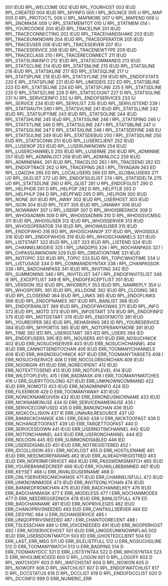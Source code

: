 001	IEUD	RPL_WELCOME
002	IEUD	RPL_YOURHOST
003	IEUD	RPL_CREATED
004	IEUD	RPL_MYINFO
005	I	RPL_BOUNCE
005	U	RPL_MAP
005	D	RPL_PROTOCTL
006	U	RPL_MAPMORE
007	U	RPL_MAPEND
008	U	RPL_SNOMASK
009	U	RPL_STATMEMTOT
010	U	RPL_STATMEM
014	i	RPL_YOURCOOKIE
200	IEUD	RPL_TRACELINK
201	IEUD	RPL_TRACECONNECTING
202	IEUD	RPL_TRACEHANDSHAKE
203	IEUD	RPL_TRACEUNKNOWN
204	IEUD	RPL_TRACEOPERATOR
205	IEUD	RPL_TRACEUSER
206	IEUD	RPL_TRACESERVER
207	IEU	RPL_TRACESERVICE
208	IEUD	RPL_TRACENEWTYPE
209	IEUD	RPL_TRACECLASS
210	I	RPL_TRACERECONNECT
211	IEUD	RPL_STATSLINKINFO
212	IEUD	RPL_STATSCOMMANDS
213	IEUD	RPL_STATSCLINE
214	IEUD	RPL_STATSNLINE
215	IEUD	RPL_STATSILINE
216	IEUD	RPL_STATSKLINE
217	IED	RPL_STATSQLINE
217	U	RPL_STATSPLINE
218	IEUD	RPL_STATSYLINE
219	IEUD	RPL_ENDOFSTATS
220	E	RPL_STATSPLINE
221	IEUD	RPL_UMODEIS
222	ED	RPL_STATSBLINE
223	ED	RPL_STATSELINE
224	ED	RPL_STATSFLINE
225	E	RPL_STATSDLINE
225	D	RPL_STATSZLINE
226	D	RPL_STATSCOUNT
227	D	RPL_STATSGLINE
231	IU	RPL_SERVICEINFO
232	IU	RPL_ENDOFSERVICES
233	IU	RPL_SERVICE
234	IEUD	RPL_SERVLIST
235	IEUD	RPL_SERVLISTEND
239	I	RPL_STATSIAUTH
240	I	RPL_STATSVLINE
241	IEUD	RPL_STATSLLINE
242	IEUD	RPL_STATSUPTIME
243	IEUD	RPL_STATSOLINE
244	IEUD	RPL_STATSHLINE
245	IEuD	RPL_STATSSLINE
246	I	RPL_STATSPING
246	U	RPL_STATSTLINE
246	D	RPL_STATSULINE
247	I	RPL_STATSBLINE
247	U	RPL_STATSGLINE
247	E	RPL_STATSXLINE
248	I	RPL_STATSDEFINE
248	EU	RPL_STATSULINE
249	IEUD	RPL_STATSDEBUG
250	I	RPL_STATSDLINE
250	EUD	RPL_STATSCONN
251	IEUD	RPL_LUSERCLIENT
252	IEUD	RPL_LUSEROP
253	IEUD	RPL_LUSERUNKNOWN
254	IEUD	RPL_LUSERCHANNELS
255	IEUD	RPL_LUSERME
256	IEUD	RPL_ADMINME
257	IEUD	RPL_ADMINLOC1
258	IEUD	RPL_ADMINLOC2
259	IEUD	RPL_ADMINEMAIL
261	IEUD	RPL_TRACELOG
262	I	RPL_TRACEEND
262	ED	RPL_ENDOFTRACE
262	U	RPL_TRACEPING
263	I	RPL_TRYAGAIN
263	ED	RPL_LOAD2HI
265	ED	RPL_LOCALUSERS
266	ED	RPL_GLOBALUSERS
271	UD	RPL_SILELIST
272	UD	RPL_ENDOFSILELIST
274	i	RPL_STATSDELTA
275	UD	RPL_STATSDLINE
280	U	RPL_GLIST
281	U	RPL_ENDOFGLIST
290	D	RPL_HELPHDR
291	D	RPL_HELPOP
292	D	RPL_HELPTLR
293	D	RPL_HELPHLP
294	D	RPL_HELPFWD
295	D	RPL_HELPIGN
300	IEUD	RPL_NONE
301	IEUD	RPL_AWAY
302	IEUD	RPL_USERHOST
303	IEUD	RPL_ISON
304	IEUD	RPL_TEXT
305	IEUD	RPL_UNAWAY
306	IEUD	RPL_NOWAWAY
307	U	RPL_USERIP
307	D	RPL_WHOISREGNICK
308	D	RPL_WHOISADMIN
309	D	RPL_WHOISSADMIN
310	D	RPL_WHOISSVCMSG
311	IEUD	RPL_WHOISUSER
312	IEUD	RPL_WHOISSERVER
313	IEUD	RPL_WHOISOPERATOR
314	IEUD	RPL_WHOWASUSER
315	IEUD	RPL_ENDOFWHO
316	IED	RPL_WHOISCHANOP
317	IEUD	RPL_WHOISIDLE
318	IEUD	RPL_ENDOFWHOIS
319	IEUD	RPL_WHOISCHANNELS
321	IEUD	RPL_LISTSTART
322	IEUD	RPL_LIST
323	IEUD	RPL_LISTEND
324	IEUD	RPL_CHANNELMODEIS
325	I	RPL_UNIQOPIS
326	i	RPL_NOCHANPASS
327	i	RPL_CHPASSUNKNOWN
329	EUD	RPL_CREATIONTIME
331	IEUD	RPL_NOTOPIC
332	IEUD	RPL_TOPIC
333	EUD	RPL_TOPICWHOTIME
334	U	RPL_LISTUSAGE
334	D	RPL_COMMANDSYNTAX
338	i	RPL_CHANPASSOK
339	i	RPL_BADCHANPASS
341	IEUD	RPL_INVITING
342	IED	RPL_SUMMONING
346	I	RPL_INVITELIST
347	I	RPL_ENDOFINVITELIST
348	IE	RPL_EXCEPTLIST
349	IE	RPL_ENDOFEXCEPTLIST
351	IEUD	RPL_VERSION
352	IEUD	RPL_WHOREPLY
353	IEUD	RPL_NAMREPLY
354	U	RPL_WHOSPCRPL
361	IEUD	RPL_KILLDONE
362	IEUD	RPL_CLOSING
363	IEUD	RPL_CLOSEEND
364	IEUD	RPL_LINKS
365	IEUD	RPL_ENDOFLINKS
366	IEUD	RPL_ENDOFNAMES
367	IEUD	RPL_BANLIST
368	IEUD	RPL_ENDOFBANLIST
369	IEUD	RPL_ENDOFWHOWAS
371	IEUD	RPL_INFO
372	IEUD	RPL_MOTD
373	IEUD	RPL_INFOSTART
374	IEUD	RPL_ENDOFINFO
375	IEUD	RPL_MOTDSTART
376	IEUD	RPL_ENDOFMOTD
381	IEUD	RPL_YOUREOPER
382	IEUD	RPL_REHASHING
383	ID	RPL_YOURESERVICE
384	IEUD	RPL_MYPORTIS
385	IEUD	RPL_NOTOPERANYMORE
391	IEUD	RPL_TIME
392	IED	RPL_USERSSTART
393	IED	RPL_USERS
394	IED	RPL_ENDOFUSERS
395	IED	RPL_NOUSERS
401	IEUD	ERR_NOSUCHNICK
402	IEUD	ERR_NOSUCHSERVER
403	IEUD	ERR_NOSUCHCHANNEL
404	IEUD	ERR_CANNOTSENDTOCHAN
405	IEUD	ERR_TOOMANYCHANNELS
406	IEUD	ERR_WASNOSUCHNICK
407	IEUD	ERR_TOOMANYTARGETS
408	I	ERR_NOSUCHSERVICE
408	D	ERR_NOCOLORSONCHAN
409	IEUD	ERR_NOORIGIN
411	IEUD	ERR_NORECIPIENT
412	IEUD	ERR_NOTEXTTOSEND
413	IEUD	ERR_NOTOPLEVEL
414	IEUD	ERR_WILDTOPLEVEL
415	I	ERR_BADMASK
416	I	ERR_TOOMANYMATCHES
416	U	ERR_QUERYTOOLONG
421	IEUD	ERR_UNKNOWNCOMMAND
422	IEUD	ERR_NOMOTD
423	IEUD	ERR_NOADMININFO
424	IED	ERR_FILEERROR
429	D	ERR_TOOMANYAWAY
431	IEUD	ERR_NONICKNAMEGIVEN
432	IEUD	ERR_ERRONEUSNICKNAME
433	IEUD	ERR_NICKNAMEINUSE
434	ID	ERR_SERVICENAMEINUSE
435	I	ERR_SERVICECONFUSED
435	D	ERR_BANONCHAN
436	IEUD	ERR_NICKCOLLISION
437	IE	ERR_UNAVAILRESOURCE
437	UD	ERR_BANNICKCHANGE
438	I	ERR_DEAD
438	U	ERR_NICKTOOFAST
438	D	ERR_NCHANGETOOFAST
439	UD	ERR_TARGETTOOFAST
440	D	ERR_SERVICESDOWN
441	IEUD	ERR_USERNOTINCHANNEL
442	IEUD	ERR_NOTONCHANNEL
443	IEUD	ERR_USERONCHANNEL
444	IED	ERR_NOLOGIN
445	IED	ERR_SUMMONDISABLED
446	IED	ERR_USERSDISABLED
451	IEUD	ERR_NOTREGISTERED
452	i	ERR_IDCOLLISION
453	i	ERR_NICKLOST
455	D	ERR_HOSTILENAME
461	IEUD	ERR_NEEDMOREPARAMS
462	IEUD	ERR_ALREADYREGISTRED
463	IEUD	ERR_NOPERMFORHOST
464	IEUD	ERR_PASSWDMISMATCH
465	IEUD	ERR_YOUREBANNEDCREEP
466	IEUD	ERR_YOUWILLBEBANNED
467	IEUD	ERR_KEYSET
468	U	ERR_INVALIDUSERNAME
468	D	ERR_ONLYSERVERSCANCHANGE
471	IEUD	ERR_CHANNELISFULL
472	IEUD	ERR_UNKNOWNMODE
473	IEUD	ERR_INVITEONLYCHAN
474	IEUD	ERR_BANNEDFROMCHAN
475	IEUD	ERR_BADCHANNELKEY
476	IEUD	ERR_BADCHANMASK
477	E	ERR_MODELESS
477	I	ERR_NOCHANMODES
477	D	ERR_NEEDREGGEDNICK
478	IEUD	ERR_BANLISTFULL
479	ED	ERR_BADCHANNAME
481	IEUD	ERR_NOPRIVILEGES
482	IEUD	ERR_CHANOPRIVSNEEDED
483	EUD	ERR_CANTKILLSERVER
484	ED	ERR_DESYNC
484	U	ERR_ISCHANSERVICE
485	I	ERR_UNIQOPPRIVSNEEDED
487	i	ERR_CHANTOORECENT
488	i	ERR_TSLESSCHAN
489	U	ERR_VOICENEEDED
491	IEUD	ERR_NOOPERHOST
492	I	ERR_NOSERVICEHOST
501	IEUD	ERR_UMODEUNKNOWNFLAG
502	IEUD	ERR_USERSDONTMATCH
503	ED	ERR_GHOSTEDCLIENT
504	ED	ERR_LAST_ERR_MSG
511	UD	ERR_SILELISTFULL
512	U	ERR_NOSUCHGLINE
512	D	ERR_TOOMANYWATCH
513	U	ERR_BADPING
514	D	ERR_TOOMANYDCC
521	D	ERR_LISTSYNTAX
522	D	ERR_WHOSYNTAX
523	D	ERR_WHOLIMEXCEED
600	D	RPL_LOGON
601	D	RPL_LOGOFF
602	D	RPL_WATCHOFF
603	D	RPL_WATCHSTAT
604	D	RPL_NOWON
605	D	RPL_NOWOFF
606	D	RPL_WATCHLIST
607	D	RPL_ENDOFWATCHLIST
617	D	RPL_DCCSTATUS
618	D	RPL_DCCLIST
619	D	RPL_ENDOFDCCLIST
620	D	RPL_DCCINFO
999	D	ERR_NUMERIC_ERR
